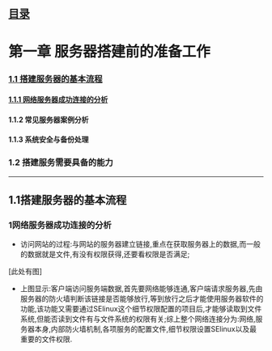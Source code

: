 ## [目录](https://github.com/Letitmiss/LinuxServer-learning)
# 第一章 服务器搭建前的准备工作   
### [1.1 搭建服务器的基本流程](#1.1搭建服务器的基本流程)  
####    [1.1.1 网络服务器成功连接的分析](#网络服务器成功连接的分析)  
####    1.1.2 常见服务器案例分析    
####    1.1.3 系统安全与备份处理    
### 1.2 搭建服务需要具备的能力    

-----------
## 1.1搭建服务器的基本流程

### 1网络服务器成功连接的分析

* 访问网站的过程:与网站的服务器建立链接,重点在获取服务器上的数据,而一般的数据就是文件,有没有权限获得,还要看权限是否满足;

[此处有图]

* 上图显示:客户端访问服务端数据,首先要网络能够连通,客户端请求服务器,先由服务器的防火墙判断该链接是否能够放行,等到放行之后才能使用服务器软件的功能,该功能又需要通过SElinux这个细节权限配置的项目后,才能够读取到文件系统,但能否读到文件有与文件系统的权限有关;综上整个网络连接分为:网络,服务器本身,内部防火墙机制,各项服务的配置文件,细节权限设置SElinux以及最重要的文件权限.

###

